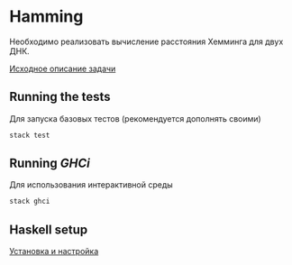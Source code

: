 # Hamming

Необходимо реализовать вычисление расстояния Хемминга для двух ДНК. 

[Исходное описание задачи](http://rosalind.info/problems/hamm/)



## Running the tests

Для запуска базовых тестов (рекомендуется дополнять своими)

```bash
stack test
```
## Running *GHCi*

Для использования интерактивной среды

```bash
stack ghci
```
## Haskell setup
[Установка и настройка](https://www.haskell.org/downloads) 